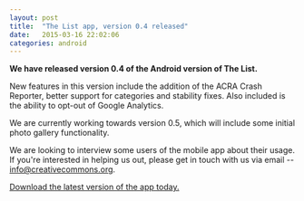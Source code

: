 ```yaml
---
layout: post
title:  "The List app, version 0.4 released"
date:   2015-03-16 22:02:06
categories: android
---
```

**We have released version 0.4 of the Android version of The List.**

New features in this version include the addition of the ACRA Crash
Reporter, better support for categories and stability fixes. Also
included is the ability to opt-out of Google Analytics.

We are currently working towards version 0.5, which will include
some initial photo gallery functionality.

We are looking to interview some users of the mobile app about their
usage. If you're interested in helping us out, please get in touch
with us via email -- <info@creativecommons.org>. 

<a class="btn btn-lg btn-success" href="/beta/">Download the latest version of the app today.</a>
